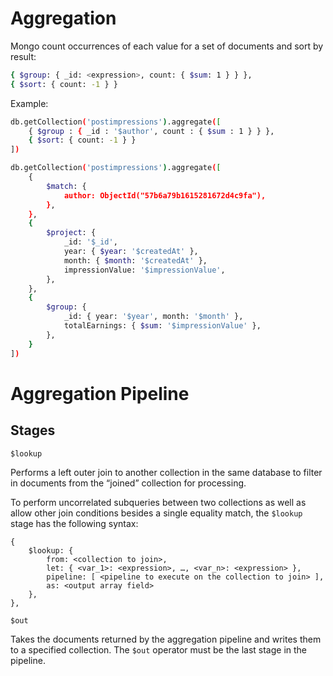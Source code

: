 # Aggregation

Mongo count occurrences of each value for a set of documents and sort by result:

```sh
{ $group: { _id: <expression>, count: { $sum: 1 } } },
{ $sort: { count: -1 } }
```
Example:

```sh
db.getCollection('postimpressions').aggregate([
	{ $group : { _id : '$author', count : { $sum : 1 } } },
	{ $sort: { count: -1 } }
])
```

```sh
db.getCollection('postimpressions').aggregate([
	{
		$match: {
			author: ObjectId("57b6a79b1615281672d4c9fa"),
		},
	},
	{
		$project: {
			_id: '$_id',
			year: { $year: '$createdAt' },
			month: { $month: '$createdAt' },
			impressionValue: '$impressionValue',
		},
	},
	{
		$group: {
			_id: { year: '$year', month: '$month' },
			totalEarnings: { $sum: '$impressionValue' },
		},
	}
])
```

# Aggregation Pipeline

## Stages

`$lookup`

Performs a left outer join to another collection in the same database to filter in documents from the “joined” collection for processing.

To perform uncorrelated subqueries between two collections as well as allow other join conditions besides a single equality match, the `$lookup` stage has the following syntax:

```
{
	$lookup: {
		from: <collection to join>,
		let: { <var_1>: <expression>, …, <var_n>: <expression> },
		pipeline: [ <pipeline to execute on the collection to join> ],
		as: <output array field>
	},
},
```

`$out`

Takes the documents returned by the aggregation pipeline and writes them to a specified collection. The `$out` operator must be the last stage in the pipeline.
